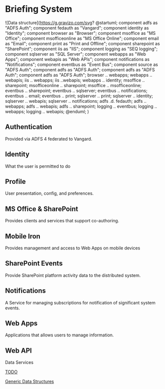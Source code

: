 # Briefing System

![Data structure](https://g.gravizo.com/svg?
@startuml;
component adfs as "ADFS Auth";
component fedauth as "Vangard";
component identity as "Identity";
component browser as "Browser";
component msoffice as "MS Office";
component msofficeonline as "MS Office Online";
component email as "Email";
component print as "Print and Offline";
component sharepoint as "SharePoint";
component iis as "IIS"; 
component logging as "SEQ logging";
component sqlserver as "SQL Server"; 
component webapps as "Web Apps";
component webapis as "Web APIs";
component notifications as "Notifications";
component eventbus as "Event Bus";
component source as "ADFS Auth";
component adfs as "ADFS Auth";
component adfs as "ADFS Auth";
component adfs as "ADFS Auth";
browser .. webapps;
webapps .. webapis;
iis .. webapps;
iis ..webapis;
webapps .. identity;
msoffice .. sharepoint;
msofficeonline .. sharepoint;
msoffice .. msofficeonline;
eventbus .. sharepoint;
eventbus .. sqlserver;
eventbus .. notifications;
eventbus .. email;
eventbus .. print;
sqlserver .. print;
sqlserver .. identity;
sqlserver .. webapis;
sqlserver .. notifications;
adfs .d. fedauth;
adfs .. webapps;
adfs .. webapis;
adfs .. sharepoint;
logging .. eventbus;
logging .. webapps;
logging .. webapis;
@enduml;
)

## Authentication

Provided via ADFS 4 federated to Vangard.

## Identity

What the user is permitted to do

## Profile

User presentation, config, and preferences.

## MS Office & SharePoint

Provides clients and services that support co-authoring.

## Mobile Iron

Provides management and access to Web Apps on mobile devices

## SharePoint Events

Provide SharePoint platform activity data to the distributed system.

## Notifications

A Service for managing subscriptions for notification of significant system events.

## Web Apps

Applications that allows users to manage information.

## Web API

Data Services

[TODO](.\todo.md)

[Generic Data Structures](.\generic-data-structures.md)